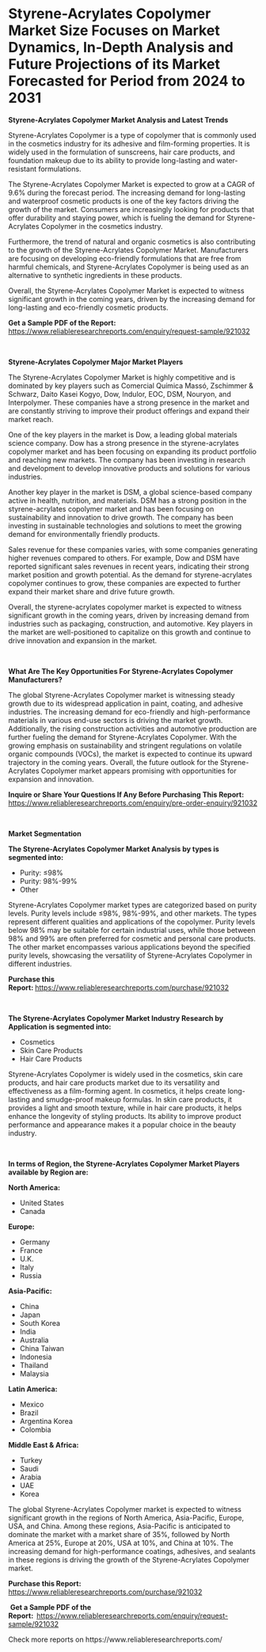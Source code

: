 <p><h1>Styrene-Acrylates Copolymer Market Size Focuses on Market Dynamics, In-Depth Analysis and Future Projections of its Market Forecasted for Period from 2024 to 2031</h1></p><p><strong>Styrene-Acrylates Copolymer Market Analysis and Latest Trends</strong></p>
<p><p>Styrene-Acrylates Copolymer is a type of copolymer that is commonly used in the cosmetics industry for its adhesive and film-forming properties. It is widely used in the formulation of sunscreens, hair care products, and foundation makeup due to its ability to provide long-lasting and water-resistant formulations.</p><p>The Styrene-Acrylates Copolymer Market is expected to grow at a CAGR of 9.6% during the forecast period. The increasing demand for long-lasting and waterproof cosmetic products is one of the key factors driving the growth of the market. Consumers are increasingly looking for products that offer durability and staying power, which is fueling the demand for Styrene-Acrylates Copolymer in the cosmetics industry.</p><p>Furthermore, the trend of natural and organic cosmetics is also contributing to the growth of the Styrene-Acrylates Copolymer Market. Manufacturers are focusing on developing eco-friendly formulations that are free from harmful chemicals, and Styrene-Acrylates Copolymer is being used as an alternative to synthetic ingredients in these products.</p><p>Overall, the Styrene-Acrylates Copolymer Market is expected to witness significant growth in the coming years, driven by the increasing demand for long-lasting and eco-friendly cosmetic products.</p></p>
<p><strong>Get a Sample PDF of the Report:&nbsp;</strong> <a href="https://www.reliableresearchreports.com/enquiry/request-sample/921032">https://www.reliableresearchreports.com/enquiry/request-sample/921032</a></p>
<p>&nbsp;</p>
<p><strong>Styrene-Acrylates Copolymer Major Market Players</strong></p>
<p><p>The Styrene-Acrylates Copolymer Market is highly competitive and is dominated by key players such as Comercial Química Massó, Zschimmer & Schwarz, Daito Kasei Kogyo, Dow, Indulor, EOC, DSM, Nouryon, and Interpolymer. These companies have a strong presence in the market and are constantly striving to improve their product offerings and expand their market reach.</p><p>One of the key players in the market is Dow, a leading global materials science company. Dow has a strong presence in the styrene-acrylates copolymer market and has been focusing on expanding its product portfolio and reaching new markets. The company has been investing in research and development to develop innovative products and solutions for various industries.</p><p>Another key player in the market is DSM, a global science-based company active in health, nutrition, and materials. DSM has a strong position in the styrene-acrylates copolymer market and has been focusing on sustainability and innovation to drive growth. The company has been investing in sustainable technologies and solutions to meet the growing demand for environmentally friendly products.</p><p>Sales revenue for these companies varies, with some companies generating higher revenues compared to others. For example, Dow and DSM have reported significant sales revenues in recent years, indicating their strong market position and growth potential. As the demand for styrene-acrylates copolymer continues to grow, these companies are expected to further expand their market share and drive future growth.</p><p>Overall, the styrene-acrylates copolymer market is expected to witness significant growth in the coming years, driven by increasing demand from industries such as packaging, construction, and automotive. Key players in the market are well-positioned to capitalize on this growth and continue to drive innovation and expansion in the market.</p></p>
<p>&nbsp;</p>
<p><strong>What Are The Key Opportunities For Styrene-Acrylates Copolymer Manufacturers?</strong></p>
<p><p>The global Styrene-Acrylates Copolymer market is witnessing steady growth due to its widespread application in paint, coating, and adhesive industries. The increasing demand for eco-friendly and high-performance materials in various end-use sectors is driving the market growth. Additionally, the rising construction activities and automotive production are further fueling the demand for Styrene-Acrylates Copolymer. With the growing emphasis on sustainability and stringent regulations on volatile organic compounds (VOCs), the market is expected to continue its upward trajectory in the coming years. Overall, the future outlook for the Styrene-Acrylates Copolymer market appears promising with opportunities for expansion and innovation.</p></p>
<p><strong>Inquire or Share Your Questions If Any Before Purchasing This Report:</strong> <a href="https://www.reliableresearchreports.com/enquiry/pre-order-enquiry/921032">https://www.reliableresearchreports.com/enquiry/pre-order-enquiry/921032</a></p>
<p>&nbsp;</p>
<p><strong>Market Segmentation</strong></p>
<p><strong>The Styrene-Acrylates Copolymer Market Analysis by types is segmented into:</strong></p>
<p><ul><li>Purity: ≤98%</li><li>Purity: 98%-99%</li><li>Other</li></ul></p>
<p><p>Styrene-Acrylates Copolymer market types are categorized based on purity levels. Purity levels include ≤98%, 98%-99%, and other markets. The types represent different qualities and applications of the copolymer. Purity levels below 98% may be suitable for certain industrial uses, while those between 98% and 99% are often preferred for cosmetic and personal care products. The other market encompasses various applications beyond the specified purity levels, showcasing the versatility of Styrene-Acrylates Copolymer in different industries.</p></p>
<p><strong>Purchase this Report:&nbsp;</strong><a href="https://www.reliableresearchreports.com/purchase/921032">https://www.reliableresearchreports.com/purchase/921032</a></p>
<p>&nbsp;</p>
<p><strong>The Styrene-Acrylates Copolymer Market Industry Research by Application is segmented into:</strong></p>
<p><ul><li>Cosmetics</li><li>Skin Care Products</li><li>Hair Care Products</li></ul></p>
<p><p>Styrene-Acrylates Copolymer is widely used in the cosmetics, skin care products, and hair care products market due to its versatility and effectiveness as a film-forming agent. In cosmetics, it helps create long-lasting and smudge-proof makeup formulas. In skin care products, it provides a light and smooth texture, while in hair care products, it helps enhance the longevity of styling products. Its ability to improve product performance and appearance makes it a popular choice in the beauty industry.</p></p>
<p>&nbsp;</p>
<p><strong>In terms of Region, the Styrene-Acrylates Copolymer Market Players available by Region are:</strong></p>
<p>
    <p> <strong> North America: </strong>
        <ul>
            <li>United States</li>
            <li>Canada</li>
        </ul>
        </p> 
    <p> <strong> Europe: </strong>
        <ul>
            <li>Germany</li>
            <li>France</li>
            <li>U.K.</li>
            <li>Italy</li>
            <li>Russia</li>
        </ul>
        </p> 
    <p> <strong> Asia-Pacific: </strong>
        <ul>
            <li>China</li>
            <li>Japan</li>
            <li>South Korea</li>
            <li>India</li>
            <li>Australia</li>
            <li>China Taiwan</li>
            <li>Indonesia</li>
            <li>Thailand</li>
            <li>Malaysia</li>
        </ul>
        </p> 
    <p> <strong> Latin America: </strong>
        <ul>
            <li>Mexico</li>
            <li>Brazil</li>
            <li>Argentina Korea</li>
            <li>Colombia</li>
        </ul>
        </p> 
    <p> <strong> Middle East & Africa: </strong>
        <ul>
            <li>Turkey</li>
            <li>Saudi</li>
            <li>Arabia</li>
            <li>UAE</li>
            <li>Korea</li>
        </ul>
    </p>
    </p>
<p><p>The global Styrene-Acrylates Copolymer market is expected to witness significant growth in the regions of North America, Asia-Pacific, Europe, USA, and China. Among these regions, Asia-Pacific is anticipated to dominate the market with a market share of 35%, followed by North America at 25%, Europe at 20%, USA at 10%, and China at 10%. The increasing demand for high-performance coatings, adhesives, and sealants in these regions is driving the growth of the Styrene-Acrylates Copolymer market.</p></p>
<p><strong>Purchase this Report: </strong><a href="https://www.reliableresearchreports.com/purchase/921032">https://www.reliableresearchreports.com/purchase/921032</a></p>
<p>&nbsp;<strong>Get a Sample PDF of the Report:&nbsp;&nbsp;</strong><a href="https://www.reliableresearchreports.com/enquiry/request-sample/921032">https://www.reliableresearchreports.com/enquiry/request-sample/921032</a></p>
<p><strong></strong></p>
<p>Check more reports on https://www.reliableresearchreports.com/</p>
